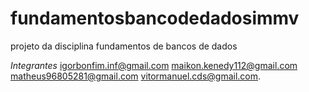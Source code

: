# fundamentosbancodedadosimmv
projeto da disciplina fundamentos de bancos de dados

*Integrantes*
igorbonfim.inf@gmail.com
maikon.kenedy112@gmail.com
matheus96805281@gmail.com
vitormanuel.cds@gmail.com.
